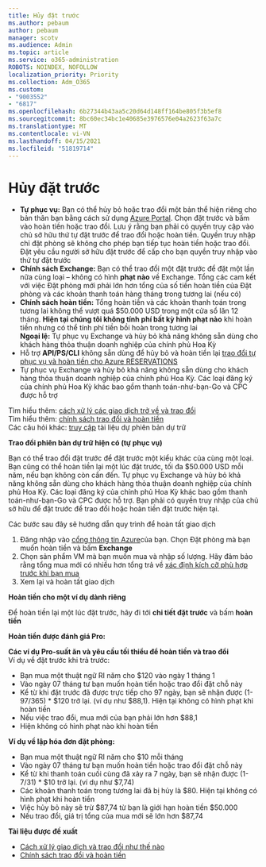 ```yaml
---
title: Hủy đặt trước
ms.author: pebaum
author: pebaum
manager: scotv
ms.audience: Admin
ms.topic: article
ms.service: o365-administration
ROBOTS: NOINDEX, NOFOLLOW
localization_priority: Priority
ms.collection: Adm_O365
ms.custom:
- "9003552"
- "6817"
ms.openlocfilehash: 6b27344b43aa5c20d64d148ff164be805f3b5ef8
ms.sourcegitcommit: 8bc60ec34bc1e40685e3976576e04a2623f63a7c
ms.translationtype: MT
ms.contentlocale: vi-VN
ms.lasthandoff: 04/15/2021
ms.locfileid: "51819714"
---
```

# <a name="cancelling-reservation"></a>Hủy đặt trước

- **Tự phục vụ:** Bạn có thể hủy bỏ hoặc trao đổi một bản thể hiện riêng cho bản thân bạn bằng cách sử dụng [Azure Portal](https://portal.azure.com/#blade/Microsoft_Azure_Reservations/ReservationsBrowseBlade). Chọn đặt trước và bấm vào hoàn tiền hoặc trao đổi. Lưu ý rằng bạn phải có quyền truy cập vào chủ sở hữu thứ tự đặt trước để trao đổi hoặc hoàn tiền. Quyền truy nhập chỉ đặt phòng sẽ không cho phép bạn tiếp tục hoàn tiền hoặc trao đổi. Đặt yêu cầu người sở hữu đặt trước để cấp cho bạn quyền truy nhập vào thứ tự đặt trước
- **Chính sách Exchange:** Bạn có thể trao đổi một đặt trước để đặt một lần nữa cùng loại – không có hình **phạt nào** về Exchange. Tổng các cam kết với việc Đặt phòng mới phải lớn hơn tổng của số tiền hoàn tiền của Đặt phòng và các khoản thanh toán hàng tháng trong tương lai (nếu có)
- **Chính sách hoàn tiền:** Tổng hoàn tiền và các khoản thanh toán trong tương lai không thể vượt quá $50.000 USD trong một cửa sổ lăn 12 tháng. **Hiện tại chúng tôi không tính phí bất kỳ hình phạt nào** khi hoàn tiền nhưng có thể tính phí tiền bồi hoàn trong tương lai  
    **Ngoại lệ:** Tự phục vụ Exchange và hủy bỏ khả năng không sẵn dùng cho khách hàng thỏa thuận doanh nghiệp của chính phủ Hoa Kỳ
- Hỗ trợ **API/PS/CLI** không sẵn dùng để hủy bỏ và hoàn tiền lại [trao đổi tự phục vụ và hoàn tiền cho Azure RESERVATIONS](https://docs.microsoft.com/azure/cost-management-billing/reservations/exchange-and-refund-azure-reservations?WT.mc_id=Portal-Microsoft_Azure_Support)
- Tự phục vụ Exchange và hủy bỏ khả năng không sẵn dùng cho khách hàng thỏa thuận doanh nghiệp của chính phủ Hoa Kỳ. Các loại đăng ký của chính phủ Hoa Kỳ khác bao gồm thanh toán-như-bạn-Go và CPC được hỗ trợ

Tìm hiểu thêm: [cách xử lý các giao dịch trở về và trao đổi](https://docs.microsoft.com/azure/billing/billing-azure-reservations-self-service-exchange-and-refund?WT.mc_id=Portal-Microsoft_Azure_Support#how-return-and-exchange-transactions-are-processed)  
Tìm hiểu thêm: [chính sách trao đổi và hoàn tiền](https://docs.microsoft.com/azure/billing/billing-azure-reservations-self-service-exchange-and-refund?WT.mc_id=Portal-Microsoft_Azure_Support#exchange-policies)  
Các câu hỏi khác: [truy cập](https://docs.microsoft.com/azure/billing/billing-save-compute-costs-reservations?WT.mc_id=Portal-Microsoft_Azure_Support) tài liệu dự phiên bản dự trữ

**Trao đổi phiên bản dự trữ hiện có (tự phục vụ)**

Bạn có thể trao đổi đặt trước để đặt trước một kiểu khác của cùng một loại. Bạn cũng có thể hoàn tiền lại một lúc đặt trước, tối đa $50.000 USD mỗi năm, nếu bạn không còn cần đến. Tự phục vụ Exchange và hủy bỏ khả năng không sẵn dùng cho khách hàng thỏa thuận doanh nghiệp của chính phủ Hoa Kỳ. Các loại đăng ký của chính phủ Hoa Kỳ khác bao gồm thanh toán-như-bạn-Go và CPC được hỗ trợ. Bạn phải có quyền truy nhập của chủ sở hữu để đặt trước để trao đổi hoặc hoàn tiền đặt trước hiện tại.

Các bước sau đây sẽ hướng dẫn quy trình để hoàn tất giao dịch

1. Đăng nhập vào [cổng thông tin Azure](https://portal.azure.com/#blade/Microsoft_Azure_Reservations/ReservationsBrowseBlade)của bạn. Chọn Đặt phòng mà bạn muốn hoàn tiền và bấm **Exchange**
2. Chọn sản phẩm VM mà bạn muốn mua và nhập số lượng. Hãy đảm bảo rằng tổng mua mới có nhiều hơn tổng trả về [xác định kích cỡ phù hợp trước khi bạn mua](https://docs.microsoft.com/azure/virtual-machines/windows/prepay-reserved-vm-instances?WT.mc_id=Portal-Microsoft_Azure_Support#determine-the-right-vm-size-before-you-buy)
3. Xem lại và hoàn tất giao dịch

**Hoàn tiền cho một ví dụ dành riêng**

Để hoàn tiền lại một lúc đặt trước, hãy đi tới **chi tiết đặt trước** và bấm **hoàn tiền**

**Hoàn tiền được đánh giá Pro:**

**Các ví dụ Pro-suất ăn và yêu cầu tối thiểu để hoàn tiền và trao đổi**  
Ví dụ về đặt trước khi trả trước:

- Bạn mua một thuật ngữ RI năm cho $120 vào ngày 1 tháng 1
- Vào ngày 07 tháng tư bạn muốn hoàn tiền hoặc trao đổi đặt chỗ này
- Kể từ khi đặt trước đã được trực tiếp cho 97 ngày, bạn sẽ nhận được (1-97/365) * $120 trở lại. (ví dụ như $88,1). Hiện tại không có hình phạt khi hoàn tiền
- Nếu việc trao đổi, mua mới của bạn phải lớn hơn $88,1
- Hiện không có hình phạt nào khi hoàn tiền

**Ví dụ về lập hóa đơn đặt phòng:**

- Bạn mua một thuật ngữ RI năm cho $10 mỗi tháng
- Vào ngày 07 tháng tư bạn muốn hoàn tiền hoặc trao đổi đặt chỗ này
- Kể từ khi thanh toán cuối cùng đã xảy ra 7 ngày, bạn sẽ nhận được (1-7/31) * $10 trở lại. (ví dụ như $7,74)
- Các khoản thanh toán trong tương lai đã bị hủy là $80. Hiện tại không có hình phạt khi hoàn tiền
- Việc hủy bỏ này sẽ trừ $87,74 từ bạn là giới hạn hoàn tiền $50.000
- Nếu trao đổi, giá trị tổng của mua mới sẽ lớn hơn $87,74

**Tài liệu được đề xuất**

- [Cách xử lý giao dịch và trao đổi như thế nào](https://docs.microsoft.com/azure/billing/billing-azure-reservations-self-service-exchange-and-refund?WT.mc_id=Portal-Microsoft_Azure_Support#how-return-and-exchange-transactions-are-processed)
- [Chính sách trao đổi và hoàn tiền](https://docs.microsoft.com/azure/billing/billing-azure-reservations-self-service-exchange-and-refund?WT.mc_id=Portal-Microsoft_Azure_Support#exchange-policies)